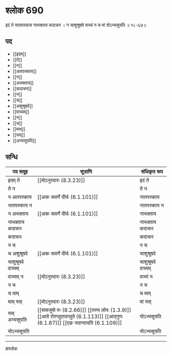 # श्लोक 690

इदं ते नातपस्काय नाभक्ताय कदाचन ।
न चाशुश्रूषवे वाच्यं न च मां योऽभ्यसूयति ॥ १८-६७॥


## पद 

- [[इदम्]]
- [[ते]]
- [[न]]
- [[अतपस्काय]]
- [[न]]
- [[अभक्ताय]]
- [[कदाचन]]
- [[न]]
- [[च]]
- [[अशुश्रूषवे]]
- [[वाच्यम्]]
- [[न]]
- [[च]]
- [[माम्]]
- [[यस्]]
- [[अभ्यसूयति]]

## सन्धि

| पद समूह | सूत्राणि | संधिकृत रूप |
| ----- | ----- | ----- |
| इदम् ते |  [[मोऽनुस्वारः (8.3.23)]] | इदं ते |
| ते न |  | ते न |
| न अतपस्काय |  [[अकः सवर्णे दीर्घः (6.1.101)]] | नातपस्काय |
| नातपस्काय न |  | नातपस्काय न |
| न अभक्ताय |  [[अकः सवर्णे दीर्घः (6.1.101)]] | नाभक्ताय |
| नाभक्ताय कदाचन |  | नाभक्ताय कदाचन |
| कदाचन |  | कदाचन |
| न च |  | न च |
| च अशुश्रूषवे |  [[अकः सवर्णे दीर्घः (6.1.101)]] | चाशुश्रूषवे |
| चाशुश्रूषवे वाच्यम् |  | चाशुश्रूषवे वाच्यम् |
| वाच्यम् न |  [[मोऽनुस्वारः (8.3.23)]] | वाच्यं न |
| न च |  | न च |
| च माम् |  | च माम् |
| माम् यस् |  [[मोऽनुस्वारः (8.3.23)]] | मां यस् |
| यस् अभ्यसूयति |  [[ससजुषो रुः (8.2.66)]] [[तस्य लोपः (1.3.9)]] [[अतो रोरप्लुतादप्लुते (6.1.113)]] [[आद्गुणः (6.1.87)]] [[एङः पदान्तादति (6.1.109)]] | योऽभ्यसूयति |
| योऽभ्यसूयति |  | योऽभ्यसूयति |


---

#श्लोक
